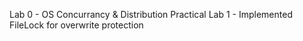 Lab 0 - OS Concurrancy & Distribution Practical 
Lab 1 - Implemented FileLock for overwrite protection
